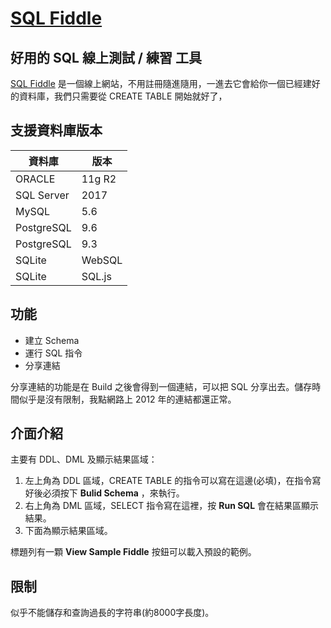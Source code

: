 # [SQL Fiddle](http://sqlfiddle.com/)
## 好用的 SQL 線上測試 / 練習 工具
[SQL Fiddle](http://sqlfiddle.com/) 是一個線上網站，不用註冊隨進隨用，一進去它會給你一個已經建好的資料庫，我們只需要從 CREATE TABLE 開始就好了，

## 支援資料庫版本
資料庫|版本
---|---
ORACLE|11g R2
SQL Server|2017
MySQL|5.6
PostgreSQL|9.6
PostgreSQL|9.3
SQLite|WebSQL
SQLite|SQL.js

## 功能
- 建立 Schema
- 運行 SQL 指令
- 分享連結

分享連結的功能是在 Build 之後會得到一個連結，可以把 SQL 分享出去。儲存時間似乎是沒有限制，我點網路上 2012 年的連結都還正常。

## 介面介紹
主要有 DDL、DML 及顯示結果區域：
1. 左上角為 DDL 區域，CREATE TABLE 的指令可以寫在這邊(必填)，在指令寫好後必須按下 **Bulid Schema** ，來執行。
2. 右上角為 DML 區域，SELECT 指令寫在這裡，按 **Run SQL** 會在結果區顯示結果。
3. 下面為顯示結果區域。

標題列有一顆 **View Sample Fiddle** 按鈕可以載入預設的範例。


## 限制
似乎不能儲存和查詢過長的字符串(約8000字長度)。